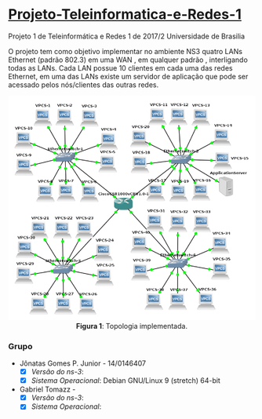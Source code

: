 # [Projeto-Teleinformatica-e-Redes-1](https://github.com/jonataasgoomes/Projeto-Teleinformatica-e-Redes-1)
Projeto 1 de Teleinformática e Redes 1 de 2017/2 Universidade de Brasilia

O projeto tem como objetivo implementar no ambiente NS3 quatro LANs Ethernet (padrão 802.3) em uma WAN , em qualquer padrão , interligando todas as LANs.
Cada LAN possue 10 clientes em cada uma das redes Ethernet, em uma das LANs existe um servidor de aplicação que pode ser acessado pelos nós/clientes das outras redes.

<p align="center">
  <img src="Topologia_estrela_tr1.png">
  <br>
  <t><b>Figura 1</b>: Topologia implementada.</t>
  <br>
</p>

### Grupo
* Jônatas Gomes P. Junior  - 14/0146407
  - [X] _Versão do ns-3_:
  - [X] _Sistema Operacional_: Debian GNU/Linux 9 (stretch) 64-bit
* Gabriel Tomazz - 
  - [X] _Versão do ns-3_: 
  - [X] _Sistema Operacional_:
